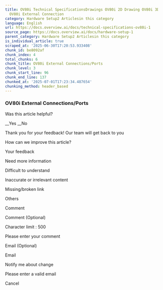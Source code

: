 ```yaml
---
title: OV80i Technical SpecificationsDrawings OV80i 2D Drawing OV80i 3D Step File
  OV80i External Connection
category: Hardware Setup2 Articlesin this category
language: English
url: https://docs.overview.ai/docs/technical-specifications-ov80i-1
source_page: https://docs.overview.ai/docs/hardware-setup-1
parent_category: Hardware Setup2 Articlesin this category
is_individual_article: true
scraped_at: '2025-06-30T17:20:53.933408'
chunk_id: be8092af
chunk_index: 4
total_chunks: 6
chunk_title: OV80i External Connections/Ports
chunk_level: 3
chunk_start_line: 96
chunk_end_line: 137
chunked_at: '2025-07-01T17:23:34.487654'
chunking_method: header_based
---
```


### OV80i External Connections/Ports

Was this article helpful?

__Yes __No

Thank you for your feedback\! Our team will get back to you

How can we improve this article?

Your feedback

Need more information

Difficult to understand

Inaccurate or irrelevant content

Missing/broken link

Others

Comment

Comment \(Optional\)

Character limit : 500

Please enter your comment

Email \(Optional\)

Email

Notify me about change  


Please enter a valid email

Cancel
